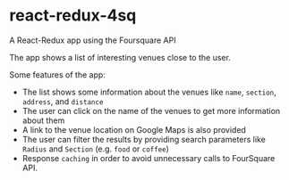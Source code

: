 # react-redux-4sq

A React-Redux app using the Foursquare API

The app shows a list of interesting venues close to the user.

Some features of the app:

- The list shows some information about the venues like `name`, `section`, `address`, and `distance`
- The user can click on the name  of the venues to get more information about them
- A link to the venue location on Google Maps is also provided
- The user can filter the results by providing search parameters like `Radius` and `Section` (e.g. `food` or `coffee`)
- Response `caching` in order to avoid unnecessary calls to FourSquare API.
